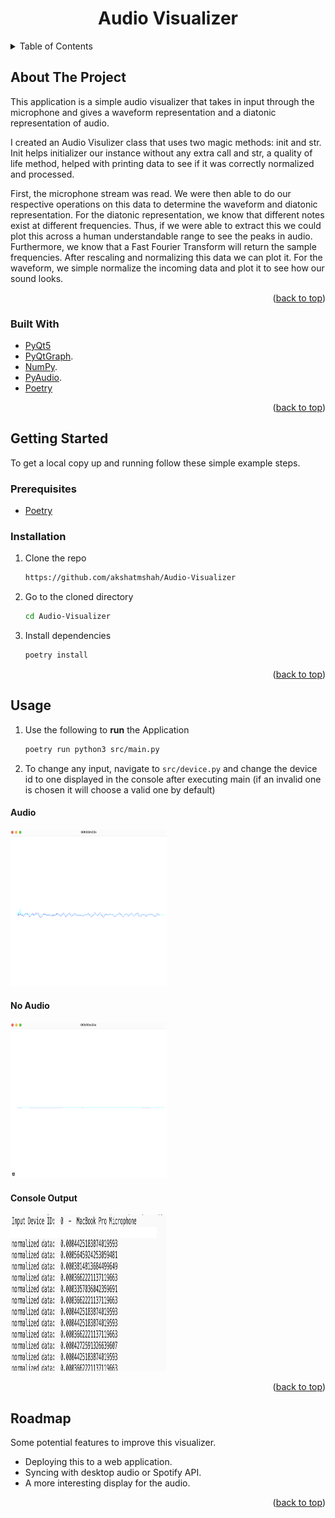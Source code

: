 
<div id="top"></div>

<h1 align="center">Audio Visualizer</h1>



<!-- TABLE OF CONTENTS -->
<details>
  <summary>Table of Contents</summary>
  <ol>
    <li>
      <a href="#about-the-project">About The Project</a>
      <ul>
        <li><a href="#built-with">Built With</a></li>
      </ul>
    </li>
    <li>
      <a href="#getting-started">Getting Started</a>
      <ul>
        <li><a href="#prerequisites">Prerequisites</a></li>
        <li><a href="#installation">Installation</a></li>
      </ul>
    </li>
    <li><a href="#usage">Usage</a></li>
    <li><a href="#roadmap">Roadmap</a></li>

  </ol>
</details>



<!-- ABOUT THE PROJECT -->
## About The Project
This application is a simple audio visualizer that takes in input through the microphone and gives a waveform representation and a diatonic representation of audio. 

I created an Audio Visulizer class that uses two magic methods: init and str. Init helps initializer our instance without any extra call and str, a quality of life method, helped with printing data to see if it was correctly normalized and processed.

First, the microphone stream was read. We were then able to do our respective operations on this data to determine the waveform and diatonic representation. For the diatonic representation, we know that different notes exist at different frequencies. Thus, if we were able to extract this we could plot this across a human understandable range to see the peaks in audio. Furthermore, we know that a Fast Fourier Transform will return the sample frequencies. After rescaling and normalizing this data we can plot it. For the waveform, we simple normalize the incoming data and plot it to see how our sound looks. 

<p align="right">(<a href="#top">back to top</a>)</p>

### Built With

* [PyQt5](https://www.riverbankcomputing.com/software/pyqt/)
* [PyQtGraph](https://www.pyqtgraph.org/).
* [NumPy](https://jquery.com).
* [PyAudio](https://github.com/axios/axios).
*  [Poetry](https://python-poetry.org/)
<p align="right">(<a href="#top">back to top</a>)</p



<!-- GETTING STARTED -->
## Getting Started
To get a local copy up and running follow these simple example steps.

### Prerequisites


* [Poetry](https://python-poetry.org/docs/)

### Installation

1. Clone the repo
   ```sh
   https://github.com/akshatmshah/Audio-Visualizer
   ```
2. Go to the cloned directory
   ```sh
   cd Audio-Visualizer
   ```
4. Install dependencies 
   ```sh
   poetry install
   ```
 <p align="right">(<a href="#top">back to top</a>)</p>



<!-- USAGE EXAMPLES -->
## Usage

1. Use the following to **run**  the Application
   ```sh
   poetry run python3 src/main.py
   ``` 
  
 2. To change any input, navigate to `src/device.py` and change the device id to one displayed in the console after executing main (if an invalid one is chosen it will choose a valid one by default)
 
  #### Audio
<img src='images/audio.png' alt="alt text" width="250" height = "250"/>

  #### No Audio
 <img src='images/no-audio.png' alt="alt text" width="250" height = "250"/>
 
   #### Console Output
 <img src='images/console.png' alt="alt text" width="250" height = "250"/>


<p align="right">(<a href="#top">back to top</a>)</p>



<!-- ROADMAP -->
## Roadmap
Some potential features to improve this visualizer.
- Deploying this to a web application.
- Syncing with desktop audio or Spotify API.
- A more interesting display for the audio.
<p align="right">(<a href="#top">back to top</a>)</p>

